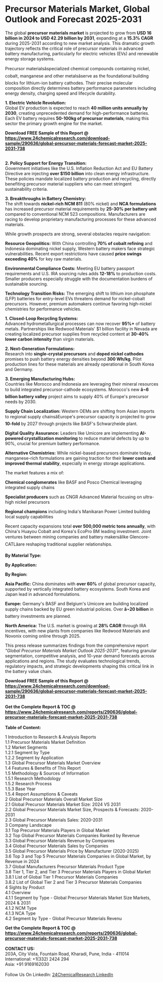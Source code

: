 <h1>Precursor Materials Market, Global Outlook and Forecast 2025-2031</h1><p>The global <strong>precursor materials market</strong> is projected to grow from <strong>USD 16 billion in 2024 to USD 42.29 billion by 2031</strong>, expanding at a <strong>15.3% CAGR</strong> during 2025-2031 according to new market analysis. This dramatic growth trajectory reflects the critical role of precursor materials in advanced battery manufacturing, particularly for electric vehicles (EVs) and renewable energy storage systems.</p><p>Precursor materialsâspecialized chemical compounds containing nickel, cobalt, manganese and other metalsâserve as the foundational building blocks for lithium-ion battery cathodes. Their precise molecular composition directly determines battery performance parameters including energy density, charging speed and lifecycle durability.</p><p><strong>1. Electric Vehicle Revolution:</strong><br>
Global EV production is expected to reach <strong>40 million units annually by 2030</strong>, creating unprecedented demand for high-performance batteries. Each EV battery requires <strong>50-100kg of precursor materials</strong>, making this sector the primary growth engine for the market.</p><div><b>Download FREE Sample of this Report @ 
            <a href="https://www.24chemicalresearch.com/download-sample/290636/global-precursor-materials-forecast-market-2025-2031-738">
            https://www.24chemicalresearch.com/download-sample/290636/global-precursor-materials-forecast-market-2025-2031-738</a></b></div><br><p><strong>2. Policy Support for Energy Transition:</strong><br>
Government initiatives like the U.S. Inflation Reduction Act and EU Battery Directive are injecting <strong>over $150 billion</strong> into clean energy infrastructure. These policies mandate localized battery production and recycling, directly benefiting precursor material suppliers who can meet stringent sustainability criteria.</p><p><strong>3. Breakthroughs in Battery Chemistry:</strong><br>
The shift towards <strong>nickel-rich NCM 811</strong> (80% nickel) and <strong>NCA formulations</strong> has increased precursor material requirements by <strong>25-30% per battery unit</strong> compared to conventional NCM 523 compositions. Manufacturers are racing to develop proprietary manufacturing processes for these advanced materials.</p><p>While growth prospects are strong, several obstacles require navigation:</p><p><strong>Resource Geopolitics:</strong> With China controlling <strong>70% of cobalt refining</strong> and Indonesia dominating nickel supply, Western battery makers face strategic vulnerabilities. Recent export restrictions have caused <strong>price swings exceeding 40%</strong> for key raw materials.</p><p><strong>Environmental Compliance Costs:</strong> Meeting EU battery passport requirements and U.S. IRA sourcing rules adds <strong>12-18%</strong> to production costs. Smaller producers especially struggle with the documentation burdens of sustainable sourcing.</p><p><strong>Technology Transition Risks:</strong> The emerging shift to lithium iron phosphate (LFP) batteries for entry-level EVs threatens demand for nickel-cobalt precursors. However, premium automakers continue favoring high-nickel chemistries for performance vehicles.</p><p><strong>1. Closed-Loop Recycling Systems:</strong><br>
Advanced hydrometallurgical processes can now recover <strong>95%+</strong> of battery metals. Partnerships like Redwood Materials' $1 billion facility in Nevada are creating localized precursor supplies from recycled content at <strong>30-40% lower carbon intensity</strong> than virgin materials.</p><p><strong>2. Next-Generation Formulations:</strong><br>
Research into <strong>single-crystal precursors</strong> and <strong>doped nickel cathodes</strong> promises to push battery energy densities beyond <strong>300 Wh/kg</strong>. Pilot production lines for these materials are already operational in South Korea and Germany.</p><p><strong>3. Emerging Manufacturing Hubs:</strong><br>
Countries like Morocco and Indonesia are leveraging their mineral resources to build integrated precursor-cathode ecosystems. Morocco's new <strong>â¬6 billion battery valley</strong> project aims to supply 40% of Europe's precursor needs by 2030.</p><p><strong>Supply Chain Localization:</strong> Western OEMs are shifting from Asian imports to regional supply chainsâEurope's precursor capacity is projected to grow <strong>10-fold</strong> by 2027 through projects like BASF's Schwarzheide plant.</p><p><strong>Digital Quality Assurance:</strong> Leaders like Umicore are implementing <strong>AI-powered crystallization monitoring</strong> to reduce material defects by up to 90%, crucial for premium battery performance.</p><p><strong>Alternative Chemistries:</strong> While nickel-based precursors dominate today, manganese-rich formulations are gaining traction for their <strong>lower costs and improved thermal stability</strong>, especially in energy storage applications.</p><p>The market features a mix of:</p><p><strong>Chemical conglomerates</strong> like BASF and Posco Chemical leveraging integrated supply chains</p><p><strong>Specialist producers</strong> such as CNGR Advanced Material focusing on ultra-high nickel precursors</p><p><strong>Regional champions</strong> including India's Manikaran Power Limited building local supply capabilities</p><p>Recent capacity expansions total <strong>over 500,000 metric tons annually</strong>, with China's Huayou Cobalt and Korea's EcoPro BM leading investment. Joint ventures between mining companies and battery makersâlike Glencore-CATLâare reshaping traditional supplier relationships.</p><p><strong>By Material Type:</strong></p><p><strong>By Application:</strong></p><p><strong>By Region:</strong></p><p><strong>Asia Pacific:</strong> China dominates with <strong>over 60%</strong> of global precursor capacity, supported by vertically integrated battery ecosystems. South Korea and Japan lead in advanced formulations.</p><p><strong>Europe:</strong> Germany's BASF and Belgium's Umicore are building localized supply chains backed by EU green industrial policies. Over <strong>â¬20 billion</strong> in battery investments are planned.</p><p><strong>North America:</strong> The U.S. market is growing at <strong>28% CAGR</strong> through IRA incentives, with new plants from companies like Redwood Materials and Novonix coming online through 2025.</p><p>This press release summarizes findings from the comprehensive report <em>"Global Precursor Materials Market Outlook 2025-2031"</em>, featuring granular segmentation, competitive analysis, and 10-year demand forecasts across applications and regions. The study evaluates technological trends, regulatory impacts, and strategic developments shaping this critical link in the battery value chain.</p><div><b>Download FREE Sample of this Report @ 
            <a href="https://www.24chemicalresearch.com/download-sample/290636/global-precursor-materials-forecast-market-2025-2031-738">
            https://www.24chemicalresearch.com/download-sample/290636/global-precursor-materials-forecast-market-2025-2031-738</a></b></div><br><div><b>Get the Complete Report & TOC @ 
            <a href="https://www.24chemicalresearch.com/reports/290636/global-precursor-materials-forecast-market-2025-2031-738">
            https://www.24chemicalresearch.com/reports/290636/global-precursor-materials-forecast-market-2025-2031-738</a></b></div><br>
            <b>Table of Content:</b><p>1 Introduction to Research & Analysis Reports<br />
 1.1 Precursor Materials Market Definition<br />
 1.2 Market Segments<br />
 1.2.1 Segment by Type<br />
 1.2.2 Segment by Application<br />
 1.3 Global Precursor Materials Market Overview<br />
 1.4 Features & Benefits of This Report<br />
 1.5 Methodology & Sources of Information<br />
 1.5.1 Research Methodology<br />
 1.5.2 Research Process<br />
 1.5.3 Base Year<br />
 1.5.4 Report Assumptions & Caveats<br />
2 Global Precursor Materials Overall Market Size<br />
 2.1 Global Precursor Materials Market Size: 2024 VS 2031<br />
 2.2 Global Precursor Materials Market Size, Prospects & Forecasts: 2020-2031<br />
 2.3 Global Precursor Materials Sales: 2020-2031<br />
3 Company Landscape<br />
 3.1 Top Precursor Materials Players in Global Market<br />
 3.2 Top Global Precursor Materials Companies Ranked by Revenue<br />
 3.3 Global Precursor Materials Revenue by Companies<br />
 3.4 Global Precursor Materials Sales by Companies<br />
 3.5 Global Precursor Materials Price by Manufacturer (2020-2025)<br />
 3.6 Top 3 and Top 5 Precursor Materials Companies in Global Market, by Revenue in 2024<br />
 3.7 Global Manufacturers Precursor Materials Product Type<br />
 3.8 Tier 1, Tier 2, and Tier 3 Precursor Materials Players in Global Market<br />
 3.8.1 List of Global Tier 1 Precursor Materials Companies<br />
 3.8.2 List of Global Tier 2 and Tier 3 Precursor Materials Companies<br />
4 Sights by Product<br />
 4.1 Overview<br />
 4.1.1 Segment by Type - Global Precursor Materials Market Size Markets, 2024 & 2031<br />
 4.1.2 NCM Type<br />
 4.1.3 NCA Type<br />
 4.2 Segment by Type - Global Precursor Materials Revenu</p><div><b>Get the Complete Report & TOC @ 
            <a href="https://www.24chemicalresearch.com/reports/290636/global-precursor-materials-forecast-market-2025-2031-738">
            https://www.24chemicalresearch.com/reports/290636/global-precursor-materials-forecast-market-2025-2031-738</a></b></div><br><b>CONTACT US:</b><br>
            203A, City Vista, Fountain Road, Kharadi, Pune, India - 411014<br>
            International: +1(332) 2424 294<br>
            Asia: +91 9169162030 <br><br>
            Follow Us On LinkedIn: <a href="https://www.linkedin.com/company/24chemicalresearch/">24ChemicalResearch LinkedIn</a>